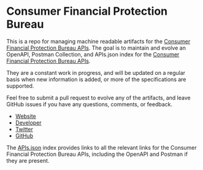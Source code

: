 # Consumer Financial Protection BureauThis is a repo for managing machine readable artifacts for the [Consumer Financial Protection Bureau APIs](http://www.consumerfinance.gov). The goal is to maintain and evolve an OpenAPI, Postman Collection, and APIs.json index for the [Consumer Financial Protection Bureau APIs](http://www.consumerfinance.gov).They are a constant work in progress, and will be updated on a regular basis when new information is added, or more of the specifications are supported.Feel free to submit a pull request to evolve any of the artifacts, and leave GitHub issues if you have any questions, comments, or feedback.- [Website](http://www.consumerfinance.gov)- [Developer](http://www.consumerfinance.gov)- [Twitter](https://twitter.com/CFPB)- [GitHub](https://github.com/cfpb)The [APIs.json](https://github.com/api-evangelist/consumer-financial-protection-bureau/blob/master/apis.json) index provides links to all the relevant links for the Consumer Financial Protection Bureau APIs, including the OpenAPI and Postman if they are present.